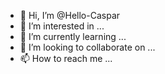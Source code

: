 - 👋 Hi, I’m @Hello-Caspar
- 👀 I’m interested in ...
- 🌱 I’m currently learning ...
- 💞️ I’m looking to collaborate on ...
- 📫 How to reach me ...

<!---
Hello-Caspar/Hello-Caspar is a ✨ special ✨ repository because its `README.md` (this file) appears on your GitHub profile.
You can click the Preview link to take a look at your changes.
--->
